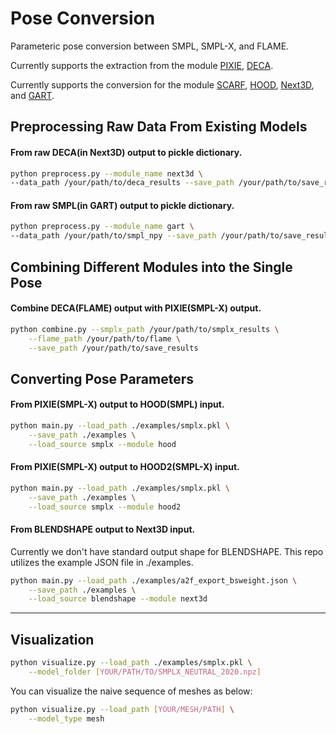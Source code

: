 # Pose Conversion

Parameteric pose conversion between SMPL, SMPL-X, and FLAME.

Currently supports the extraction from the module [PIXIE](https://github.com/yfeng95/PIXIE), [DECA](https://github.com/yfeng95/DECA).

Currently supports the conversion for the module [SCARF](https://github.com/yfeng95/SCARF), [HOOD](https://github.com/dolorousrtur/hood), [Next3D](https://github.com/MrTornado24/Next3D), and [GART](https://github.com/JiahuiLei/GART).

## Preprocessing Raw Data From Existing Models

#### From raw DECA(in Next3D) output to pickle dictionary.
```.bash
python preprocess.py --module_name next3d \
--data_path /your/path/to/deca_results --save_path /your/path/to/save_results/file_name
```

#### From raw SMPL(in GART) output to pickle dictionary.
```.bash
python preprocess.py --module_name gart \
--data_path /your/path/to/smpl_npy --save_path /your/path/to/save_results/file_name
```

## Combining Different Modules into the Single Pose

#### Combine DECA(FLAME) output with PIXIE(SMPL-X) output.
```.bash
python combine.py --smplx_path /your/path/to/smplx_results \
	--flame_path /your/path/to/flame \
	--save_path /your/path/to/save_results
```

## Converting Pose Parameters

#### From PIXIE(SMPL-X) output to HOOD(SMPL) input.
```.bash
python main.py --load_path ./examples/smplx.pkl \
	--save_path ./examples \
	--load_source smplx --module hood
```

#### From PIXIE(SMPL-X) output to HOOD2(SMPL-X) input.
```.bash
python main.py --load_path ./examples/smplx.pkl \
	--save_path ./examples \
	--load_source smplx --module hood2
```

#### From BLENDSHAPE output to Next3D input.
Currently we don't have standard output shape for BLENDSHAPE. This repo utilizes the example JSON file in ./examples.
```.bash
python main.py --load_path ./examples/a2f_export_bsweight.json \
	--save_path ./examples \
	--load_source blendshape --module next3d
```

***

## Visualization

```.bash
python visualize.py --load_path ./examples/smplx.pkl \
	--model_folder [YOUR/PATH/TO/SMPLX_NEUTRAL_2020.npz]
```

You can visualize the naive sequence of meshes as below:

```.bash
python visualize.py --load_path [YOUR/MESH/PATH] \
	--model_type mesh
```

